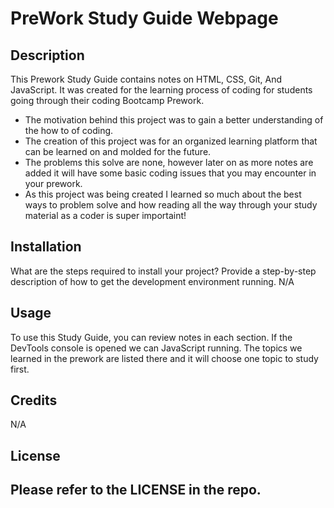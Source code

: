 # PreWork Study Guide Webpage

## Description
This Prework Study Guide contains notes on HTML, CSS, Git, And JavaScript. It was created for the learning process of coding for students going through their coding Bootcamp Prework.


- The motivation behind this project was to gain a better understanding of the how to of coding.
- The creation of this project was for an organized learning platform that can be learned on and molded for the future.
- The problems this solve are none, however later on as more notes are added it will have some basic coding issues that you may encounter in your prework. 
- As this project was being created I learned so much about the best ways to problem solve and how reading all the way through your study material as a coder is super importaint!


## Installation

What are the steps required to install your project? Provide a step-by-step description of how to get the development environment running.
N/A
## Usage

To use this Study Guide, you can review notes in each section. If the DevTools console is opened we can JavaScript running. The topics we learned in the prework are listed there and it will choose one topic to study first.




## Credits

N/A

## License

Please refer to the LICENSE in the repo.
---
